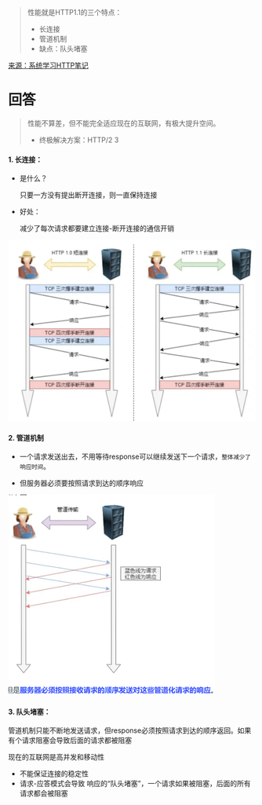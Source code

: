 

> 性能就是HTTP1.1的三个特点：
>
> - 长连接
> - 管道机制
> - 缺点：队头堵塞



[来源：系统学习HTTP笔记](..\..\..\01系统学计网(10+协议)\2.HTTP与HTTPS\1什么是HTTP？.md)



# 回答

> 性能不算差，但不能完全适应现在的互联网，有极大提升空间。
>
> - 终极解决方案：HTTP/2 3



#### 1. 长连接：

- 是什么？

   只要一方没有提出断开连接，则一直保持连接

- 好处：

   减少了每次请求都要建立连接-断开连接的通信开销

<img src="pic/2HTTP%E6%80%A7%E8%83%BD.assets/image-20220615210307624.png" alt="image-20220615210307624" style="zoom: 50%;" />

#### 2. 管道机制

- 一个请求发送出去，不用等待response可以继续发送下一个请求，`整体减少了响应时间`。

- 但服务器必须要按照请求到达的顺序响应

<img src="pic/2HTTP%E6%80%A7%E8%83%BD.assets/image-20220615210224967.png" alt="image-20220615210224967" style="zoom: 50%;" />



#### 3. 队头堵塞：

管道机制只能不断地发送请求，但response必须按照请求到达的顺序返回。如果有个请求阻塞会导致后面的请求都被阻塞





现在的互联网是高并发和移动性

- 不能保证连接的稳定性
- 请求-应答模式会导致 响应的“队头堵塞”，一个请求如果被阻塞，后面的所有请求都会被阻塞

